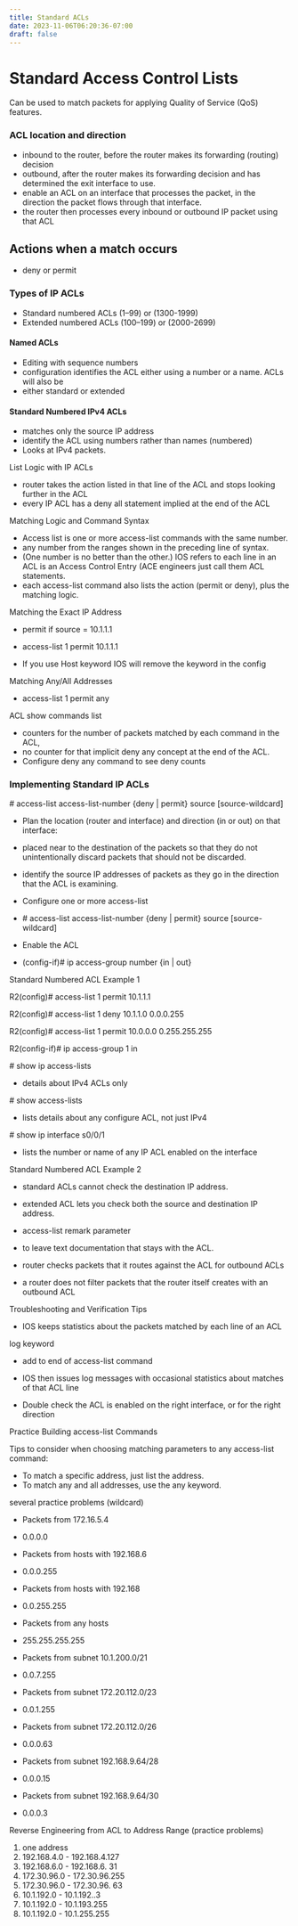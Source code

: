 ```yaml
---
title: Standard ACLs
date: 2023-11-06T06:20:36-07:00
draft: false
---
```


# Standard Access Control Lists

Can be used to match packets for applying Quality of Service (QoS) features.

### ACL location and direction

- inbound to the router, before the router makes its forwarding (routing) decision
- outbound, after the router makes its forwarding decision and has determined the exit interface to use.
- enable an ACL on an interface that processes the packet, in the direction the packet flows through that interface.
- the router then processes every inbound or outbound IP packet using that ACL

## Actions when a match occurs

- deny or permit

### Types of IP ACLs

- Standard numbered ACLs (1–99) or (1300-1999)
- Extended numbered ACLs (100–199) or (2000-2699)

#### Named ACLs

- Editing with sequence numbers
- configuration identifies the ACL either using a number or a name. ACLs will also be
- either standard or extended

#### Standard Numbered IPv4 ACLs

- matches only the source IP address
- identify the ACL using numbers rather than names (numbered)
- Looks at IPv4 packets.

List Logic with IP ACLs

- router takes the action listed in that line of the ACL and stops looking further in the ACL
- every IP ACL has a deny all statement implied at the end of the ACL

Matching Logic and Command Syntax

- Access list is one or more access-list commands with the same number.
- any number from the ranges shown in the preceding line of syntax.
- (One number is no better than the other.) IOS refers to each line in an ACL is an Access Control Entry (ACE engineers just call them ACL statements.
- each access-list command also lists the action (permit or deny), plus the matching logic.

Matching the Exact IP Address

- permit if source = 10.1.1.1

- access-list 1 permit 10.1.1.1
- If you use Host keyword IOS will remove the keyword in the config

Matching Any/All Addresses

- access-list 1 permit any

ACL show commands list

- counters for the number of packets matched by each command in the ACL,
- no counter for that implicit deny any concept at the end of the ACL.
- Configure deny any command to see deny counts

### Implementing Standard IP ACLs

\# access-list access-list-number {deny | permit} source \[source-wildcard\]

- Plan the location (router and interface) and direction (in or out) on that interface:

- placed near to the destination of the packets so that they do not unintentionally discard packets that should not be discarded.
- identify the source IP addresses of packets as they go in the direction that the ACL is examining.

- Configure one or more access-list

- \# access-list access-list-number {deny | permit} source \[source-wildcard\]

- Enable the ACL

- (config-if)# ip access-group number {in | out}

Standard Numbered ACL Example 1

R2(config)# access-list 1 permit 10.1.1.1

R2(config)# access-list 1 deny 10.1.1.0 0.0.0.255

R2(config)# access-list 1 permit 10.0.0.0 0.255.255.255

R2(config-if)# ip access-group 1 in

\# show ip access-lists

- details about IPv4 ACLs only

\# show access-lists

- lists details about any configure ACL, not just IPv4

\# show ip interface s0/0/1

- lists the number or name of any IP ACL enabled on the interface

Standard Numbered ACL Example 2

- standard ACLs cannot check the destination IP address.
- extended ACL  lets you check both the source and destination IP address.
- access-list remark parameter

- to leave text documentation that stays with the ACL.

- router checks packets that it routes against the ACL for outbound ACLs
- a router does not filter packets that the router itself creates with an outbound ACL

Troubleshooting and Verification Tips

- IOS keeps statistics about the packets matched by each line of an ACL

log keyword

- add to end of access-list command
- IOS then issues log messages with occasional statistics about matches of that ACL line

- Double check the ACL is enabled on the right interface, or for the right direction

Practice Building access-list Commands

Tips to consider when choosing matching parameters to any access-list command:

- To match a specific address, just list the address.
- To match any and all addresses, use the any keyword.

several practice problems (wildcard)

- Packets from 172.16.5.4

- 0.0.0.0

- Packets from hosts with 192.168.6

- 0.0.0.255

- Packets from hosts with 192.168

- 0.0.255.255

- Packets from any hosts

- 255.255.255.255

- Packets from subnet 10.1.200.0/21

- 0.0.7.255

- Packets from subnet 172.20.112.0/23

- 0.0.1.255

- Packets from subnet 172.20.112.0/26

- 0.0.0.63

- Packets from subnet 192.168.9.64/28

- 0.0.0.15

- Packets from subnet 192.168.9.64/30

- 0.0.0.3

Reverse Engineering from ACL to Address Range (practice problems)

1.  one address
2.  192.168.4.0 - 192.168.4.127
3.  192.168.6.0 - 192.168.6. 31
4.  172.30.96.0 - 172.30.96.255
5.  172.30.96.0 - 172.30.96. 63
6.  10.1.192.0 - 10.1.192..3
7.  10.1.192.0 - 10.1.193.255
8.  10.1.192.0 - 10.1.255.255
